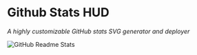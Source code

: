 # <i class="fa-brands fa-github fa-spin"></i> Github Stats HUD <i class="fa-solid fa-chart-line fa-fade"></i>
*A highly customizable GitHub stats SVG generator and deployer*

![GitHub Readme Stats](https://github-stats-svg.vercel.app/api/github-status?username=gh0stintheshe11)
